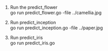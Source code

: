 
1.  Run the predict_flower<br>
go run predict_flower.go -file ../camellia.jpg  
 
2.  Run predict_inception<br>
go run predict_inception.go -file ../paper.jpg   

3.  Run predict_iris<br>
go run predict_iris.go
